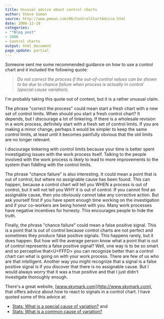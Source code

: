 ```yaml
---
title: Unusual advice about control charts
author: Steve Simon
source: http://www.pmean.com/06/ControlChartAdvice.html
date: 2006-12-18
categories:
- "*Blog post"
- 2006
- Control charts
output: html_document
page_update: partial
---
```


Someone sent me some recommended guidance on how to use a control chart
and it included the following quote:

> *Do not correct the process if the out-of-control values can be shown
> to be due to chance failure when process is actually in control
> (special cause variation).*

I'm probably taking this quote out of context, but it is a rather
unusual claim.

The phrase "correct the process" could mean start a fresh chart with a
new set of control limits. When should you start a fresh control chart?
It depends, but I discourage a lot of tinkering. If there is a wholesale
revision in a work process, definitely start with a fresh set of control
limits. If you are making a minor change, perhaps it would be simpler to
keep the same control limits, at least until it becomes painfully
obvious that the old limits are no longer relevant.

I discourage tinkering with control limits because your time is better
spent investigating issues with the work process itself. Talking to the
people involved with the work process is likely to lead to more
improvements to the system than fiddling with the control limits.

The phrase "chance failure" is also interesting. It could mean a point
that is out of control, but where no assignable cause has been found.
This can happen, because a control chart will tell you WHEN a process is
out of control, but it will not tell you WHY it is out of control. If
you cannot find an assignable cause, then you obviously cannot take any
corrective action. But ask yourself first if you have spent enough time
working on the investigation and if your co-workers are being honest
with you. Many work processes have negative incentives for honesty. This
encourages people to hide the truth.

Finally, the phrase "chance failure" could mean a false positive
signal. This is a point that is out of control because control charts
are not perfect and sometimes they produce false positive signals. This
happens rarely, but it does happen. But how will the average person know
what a point that is out of control represents a false positive signal?
Well, one way is to be so smart and so perceptive that<U+FFFD> you can
recognize better than a control chart can what is going on with your
work process. There are few of us who are that intelligent. Another way
you might recognize that a signal is a false positive signal is if you
discover that there is no assignable cause. But I would always worry
that it was a true positive and that I just didn't investigate
thoroughly enough.

There's a great website, [www.skymark.com](http://www.skymark.com),
that offers advice about how to react to signals in a control chart. I
have quoted some of this advice at:

-   [Stats: What is a special cause of
    variation?](../definitions/SpecialCause.htm) and
-   [Stats: What is a common cause of
    variation?](../definitions/CommonCause.htm)
